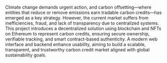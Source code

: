 Climate change demands urgent action, and carbon offsetting—where entities that reduce or remove emissions earn tradable carbon credits—has emerged as a key strategy. However, the current market suffers from inefficiencies, fraud, and lack of transparency due to centralized systems. This project introduces a decentralized solution using blockchain and NFTs on Ethereum to represent carbon credits, ensuring secure ownership, verifiable tracking, and smart contract-based authenticity. A modern web interface and backend enhance usability, aiming to build a scalable, transparent, and trustworthy carbon credit market aligned with global sustainability goals.
